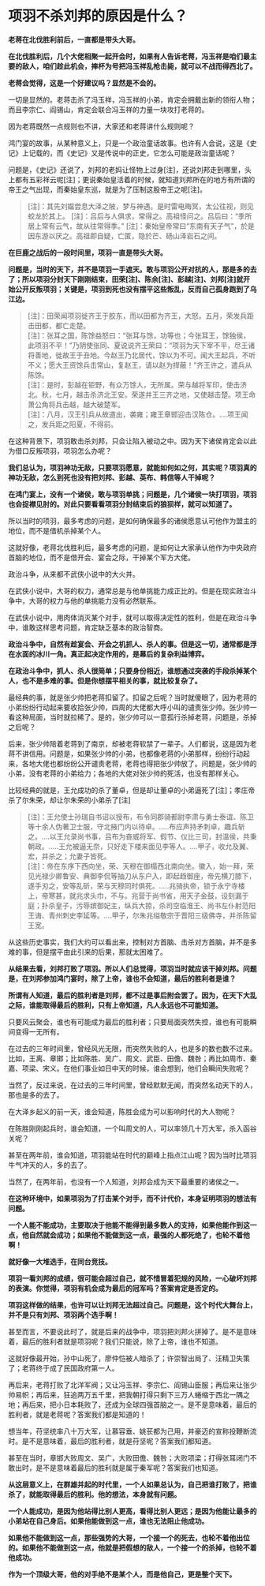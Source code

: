 # 项羽不杀刘邦的原因是什么？

**老蒋在北伐胜利前后，一直都是带头大哥。**

**在北伐胜利后，几个大佬相聚一起开会时，如果有人告诉老蒋，冯玉祥是咱们最主要的敌人，咱们趁此机会，摔杯为号把冯玉祥乱枪击毙，就可以不战而得西北了。**

**老蒋会觉得，这是一个好建议吗？显然是不会的。**

一切是显然的。老蒋击杀了冯玉祥，冯玉祥的小弟，肯定会拥戴出新的领衔人物；而且李宗仁、阎锡山，肯定会联合冯玉祥的力量一块攻打老蒋的。

因为老蒋既然一点规则也不讲，大家还和老蒋讲什么规则呢？

鸿门宴的故事，从某种意义上，只是一个政治童话故事。也许有人会说，这是《史记》上记载的，而《史记》又是传说中的正史，它怎么可能是政治童话呢？

问题是，《史记》还说了，刘邦的老妈让怪物上过身[注]，还说刘邦走到哪里，头上都有五彩祥云呢[注]；更说秦始皇活着的时候，就知道刘邦所在的地方有所谓的帝王之气出现，而秦始皇东巡，就是为了压制这股帝王之呢[注]。

> [注]：其先刘媪尝息大泽之陂，梦与神遇。是时雷电晦冥，太公往视，则见蛟龙於其上。 [注]：吕后与人俱求，常得之。高祖怪问之。吕后曰：“季所居上常有云气，故从往常得季。” [注]：秦始皇帝常曰“东南有天子气”，於是因东游以厌之。高祖即自疑，亡匿，隐於芒、砀山泽岩石之间。

**在巨鹿之战后的一段时间里，项羽一直是带头大哥。**

**问题是，当时的天下，并不是项羽一手遮天。敢与项羽公开对抗的人，那是多的去了；所以项羽分封天下刚刚结束，田荣[注]、陈余[注]、彭越[注]、刘邦[注]就开始公开反叛项羽；关键是，项羽到死也没有摆平这些叛乱，反而自己孤身跑到了乌江边。**

> [注]：田荣闻项羽徙齐王于胶东，而以田都为齐王，大怒。五月，荣发兵距击田都，都亡走楚。  
> [注]：张耳之国，陈馀益怒曰：“张耳与馀，功等也；今张耳王，馀独侯，此项羽不平！”乃阴使张同、夏说说齐王荣曰：“项羽为天下宰不平，尽王诸将善地，徙故王于丑地。今赵王乃北居代，馀以为不可。闻大王起兵，不听不义；愿大王资馀兵击常山，复赵王，请以赵为捍蔽！”齐王许之，遣兵从陈馀。  
> [注]：是时，彭越在钜野，有众万馀人，无所属。荣与越将军印，使击济北。秋，七月，越击杀济北王安。荣遂并王三齐之地，又使越击楚。项王命萧公角将兵击越，越大破楚军。  
> [注]：八月，汉王引兵从故道出，袭雍；雍王章邯迎击汉陈仓。....项王闻之，发兵距之阳夏，不得前。

在这种背景下，项羽敢击杀刘邦，只会让陷入被动之中。因为天下诸侯肯定会以此为借口反叛项羽，项羽怎么办呢？

**我们总认为，项羽神功无敌，只要项羽愿意，就能如何如之何，其实呢？项羽真的神功无敌，怎么到死也没有把刘邦、彭越、英布、韩信等人干掉呢？**

**在鸿门宴上，没有一个诸侯，敢与项羽单挑；问题是，几个诸侯一块打项羽，项羽也会捉襟见肘的。对此只要看看项羽分封结束后的狼狈样，就可以知道了。**

所以当时的项羽，最多考虑的问题，是如何确保最多的诸侯愿意认可他作为盟主的地位，而不是借机杀掉某个人。

这就好像，老蒋北伐胜利后，最多考虑的问题，是如何让大家承认他作为中央政府首脑的地位，而不是借开会、宴会之际，干掉某个军方大佬。

政治斗争，从来都不武侠小说中的大火并。

在武侠小说中，大哥的权力，通常总是与他单挑能力成正比的。但是在现实政治斗争中，大哥的权力与他的单挑能力没有必然联系。

在武侠小说中，用肉体消灭某个对手，就可以取得决定性的胜利，但是在政治斗争中，谁敢这样思考问题，肯定缺乏基本的政治智商。

**政治斗争中，自然有趁宴会、开会之机抓人、杀人的事。但是这一切，通常都是浮在水面的冰川一角。真正起决定作用的，是幕后的复杂利益博弈。**

**在政治斗争中，抓人、杀人很简单；只要身份相近，谁想通过突袭的手段杀掉某个人，也不是多难的事。但是你想摆平相关的事，就比较复杂了。**

最经典的事，就是张少帅把老蒋扣留了。扣留之后呢？当时就傻眼了，因为老蒋的小弟纷纷行动起来要收拾张少帅，四周的大佬都大呼小叫的谴责张少帅。张少帅一看这种局面，当时就拉稀了。是的，张少帅可以一意孤行杀掉老蒋，问题是，杀掉之后呢？

后来，张少帅陪着老蒋到了南京，却被老蒋软禁了一辈子。人们都说，这是因为老蒋不讲信用。问题是，如果张少帅的小弟，也都像老蒋的小弟那样，纷纷行动起来，各地大佬也都纷纷公开谴责老蒋，老蒋也得把张少帅放了。问题是，张少帅的小弟，没有老蒋的小弟给力；各地的大佬对张少帅的死活，也没有那样关心。

比较经典的就是，王允成功的杀了董卓，但是却让董卓的小弟逼死了[注]；孝庄帝杀了尔朱荣，却让尔朱荣的小弟杀了[注]

> [注]：王允使士孙瑞自书诏以授布，布令同郡骑都尉李肃与勇士泰谊、陈卫等十余人伪著卫士服，守北掖门内以待卓。.....布应声持矛刺卓，趣兵斩之。....以王允录尚书事，吕布为奋威将军、假节、仪比三司，封温侯，共秉朝政。.....王允被逼无奈，只好走下楼来面见李等人。....甲子，收允及翼、宏，并杀之；允妻子皆死。  
> [注]：帝在东序下西向坐，荣、天穆在御榻西北南向坐。徽入，始一拜，荣见光禄少卿鲁安、典御李侃等抽刀从东户入，即起趋御座，帝先横刀膝下，遂手刃之，安等乱斫，荣与天穆同时俱死。.....兆骑执帝，锁于永宁寺楼上，帝寒甚，就兆求头巾，不与。兆营于尚书省，用天子金鼓，设刻漏于庭；扑杀皇子，污辱嫔御妃主，纵兵大掠，杀司空临淮王、尚书左仆射范阳王诲、青州刺史李延等。....甲子，尔朱兆缢敬宗于晋阳三级佛寺，并杀陈留王宽。

从这些历史事实，我们大约可以看出来，控制对方首脑、击杀对方首脑，并不是多难的事，但是摆平由此引来的后果，那就太困难了。

**从结果去看，刘邦打败了项羽。所以人们总觉得，项羽当时就应该干掉刘邦。问题是，在刘邦参加鸿门宴时，除了上帝，谁也不会知道，最后的胜利者是谁？**

**所谓有人知道，最后的胜利者是刘邦，都不过是事后附会罢了。因为，在天下大乱之际，谁能取得最后的胜利，只有上帝知道，凡人永远也不可能知道。**

只要风云聚会，谁也有可能成为最后的胜利者；只要局面突然失控，谁也有可能瞬间变得一无所有。

在过去的三年时间里，曾经风光无限，而突然失败的人，也是多的数也数不过来。比如，王离、章邯；比如陈胜、吴广、周文、武臣、田儋、魏咎；再比如周市、秦嘉、项梁、宋义。在他们事业如日中天的时候，谁会想到，他们会瞬间失败呢？

当然了，反过来说，在过去的三年时间里，曾经默默无闻，而突然名动天下的人，那也是多的去了。

在大泽乡起义的前一天，谁会知道，陈胜会成为可以影响时代的大人物呢？

在陈胜刚刚起兵时，谁会知道，一个叫周文的人，可以率领几十万大军，杀入函谷关呢？

甚至在两年前，谁会知道，项羽能站在时代的巅峰上指点江山呢？因为当时比项羽牛气冲天的人，多的去了。

当然了，在两年前，也没有一个人知道，刘邦会成为天下最重要的诸侯之一。

**在这种环境中，如果项羽为了打击某个对手，而不计代价，本身证明项羽的想法有问题。**

**一个人能不能成功，主要取决于他能不能得到最多数人的支持，如果他能作到这一点，他自然就会成功；如果他不能做到这一点，最强的人都死绝了，也轮不着他啊！**

**就好像一大堆选手，在同台竞技。**

**项羽一看刘邦的成绩，很可能会超过自己，就不惜冒着犯规的风险，一心破坏刘邦的表演。你觉得，项羽有机会成为最后的冠军吗？答案肯定是否定的。**

**项羽这样做的结果，也许可以让刘邦无法超过自己。问题是，这个时代大舞台上，并不是只有刘邦、项羽两个选手啊！**

甚至而言，不要说此时了，就是后来的战争中，项羽把刘邦火拼掉了。是不是意味着，最后的胜利者就是项羽呢？我们只能说，除了上帝，谁也不知道。

这就好像最开始，孙中山死了，廖仲恺被人暗杀了；许崇智出局了、汪精卫失策了；老蒋终于成了民国政府第一人。

再后来，老蒋打败了北洋军阀；又让冯玉祥、李宗仁、阎锡山臣服；再后来让张少帅易帜；再后来，狂追两万五千里，把我朝打得只剩下三万人蜷缩于西北一隅之地；再后来，把小日本耗败了，还成为全球四强首脑之一。是不是意味着，最后的胜利者，就是老蒋呢？答案我们都是知道的！

想当年，苻坚统率八十万大军，让慕容垂、姚苌都为己用，并豪迈的宣称投鞭断流时。是不是意味着，最后的胜利者，就是苻坚呢？答案我们都知道。

甚至在当时，章邯大败周文、吴广，大败田儋、魏咎；大败项梁；打得张耳闭门不敢出时，是不是意味着最后的胜利就是属于秦军呢？答案我们也知道。

**从这层意义上，在群雄并起的时代里，一个人如果总认为，自己把谁打败了，把谁杀了，就能取得最后的胜利。他的想法，本身就有问题。**

**一个人能成功，是因为他站得比别人更高，看得比别人更远；是因为他能让最多的小弟站在自己身后。如果他能做到这一点，谁也无法阻止他成功。**

**如果他不能做到这一点，那些强势的大哥，一个接一个的死去，也轮不着他出位的。如果他不能做到这一点，他就是把假想的敌人，一个接一个的杀掉，也轮不着他成功。**

**作为一个顶级大哥，他的对手绝不是某个人，而是他自己，更是整个天下。**